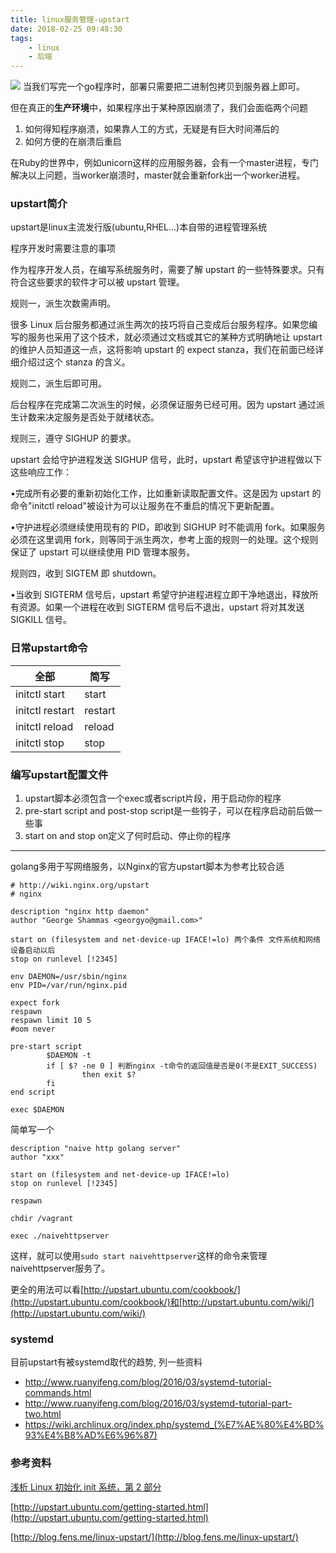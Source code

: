 ```yaml
---
title: linux服务管理-upstart
date: 2018-02-25 09:48:30
tags:
    - linux
    - 后端
---
```

![](https://assets.digitalocean.com/articles/upstart_event_system/1.png)
当我们写完一个go程序时，部署只需要把二进制包拷贝到服务器上即可。

但在真正的**生产环境**中，如果程序出于某种原因崩溃了，我们会面临两个问题

1. 如何得知程序崩溃，如果靠人工的方式，无疑是有巨大时间滞后的
2. 如何方便的在崩溃后重启

在Ruby的世界中，例如unicorn这样的应用服务器，会有一个master进程，专门解决以上问题，当worker崩溃时，master就会重新fork出一个worker进程。

### upstart简介

upstart是linux主流发行版(ubuntu,RHEL...)本自带的进程管理系统


程序开发时需要注意的事项

作为程序开发人员，在编写系统服务时，需要了解 upstart 的一些特殊要求。只有符合这些要求的软件才可以被 upstart 管理。

规则一，派生次数需声明。

很多 Linux 后台服务都通过派生两次的技巧将自己变成后台服务程序。如果您编写的服务也采用了这个技术，就必须通过文档或其它的某种方式明确地让 upstart 的维护人员知道这一点，这将影响 upstart 的 expect stanza，我们在前面已经详细介绍过这个 stanza 的含义。

规则二，派生后即可用。

后台程序在完成第二次派生的时候，必须保证服务已经可用。因为 upstart 通过派生计数来决定服务是否处于就绪状态。

规则三，遵守 SIGHUP 的要求。

upstart 会给守护进程发送 SIGHUP 信号，此时，upstart 希望该守护进程做以下这些响应工作：

•完成所有必要的重新初始化工作，比如重新读取配置文件。这是因为 upstart 的命令"initctl reload"被设计为可以让服务在不重启的情况下更新配置。

•守护进程必须继续使用现有的 PID，即收到 SIGHUP 时不能调用 fork。如果服务必须在这里调用 fork，则等同于派生两次，参考上面的规则一的处理。这个规则保证了 upstart 可以继续使用 PID 管理本服务。

规则四，收到 SIGTEM 即 shutdown。

•当收到 SIGTERM 信号后，upstart 希望守护进程进程立即干净地退出，释放所有资源。如果一个进程在收到 SIGTERM 信号后不退出，upstart 将对其发送 SIGKILL 信号。

### 日常upstart命令 

全部 | 简写
---- | ---
initctl start | start
initctl restart | restart
initctl reload | reload
initctl stop | stop

### 编写upstart配置文件

1. upstart脚本必须包含一个exec或者script片段，用于启动你的程序
2. pre-start script and post-stop script是一些钩子，可以在程序启动前后做一些事
3. start on and stop on定义了何时启动、停止你的程序

---

golang多用于写网络服务，以Nginx的官方upstart脚本为参考比较合适

```
# http://wiki.nginx.org/upstart
# nginx

description "nginx http daemon"
author "George Shammas <georgyo@gmail.com>"

start on (filesystem and net-device-up IFACE!=lo) 两个条件 文件系统和网络设备启动以后
stop on runlevel [!2345]

env DAEMON=/usr/sbin/nginx
env PID=/var/run/nginx.pid

expect fork
respawn
respawn limit 10 5
#oom never

pre-start script
        $DAEMON -t
        if [ $? -ne 0 ] 判断nginx -t命令的返回值是否是0(不是EXIT_SUCCESS)
                then exit $?
        fi
end script

exec $DAEMON

```

简单写一个

```
description "naive http golang server"
author "xxx"

start on (filesystem and net-device-up IFACE!=lo)
stop on runlevel [!2345]

respawn

chdir /vagrant

exec ./naivehttpserver
```

这样，就可以使用```sudo start naivehttpserver```这样的命令来管理naivehttpserver服务了。

更全的用法可以看[http://upstart.ubuntu.com/cookbook/](http://upstart.ubuntu.com/cookbook/)和[http://upstart.ubuntu.com/wiki/](http://upstart.ubuntu.com/wiki/)

### systemd
目前upstart有被systemd取代的趋势, 列一些资料

+ http://www.ruanyifeng.com/blog/2016/03/systemd-tutorial-commands.html
+ http://www.ruanyifeng.com/blog/2016/03/systemd-tutorial-part-two.html
+ https://wiki.archlinux.org/index.php/systemd_(%E7%AE%80%E4%BD%93%E4%B8%AD%E6%96%87)

### 参考资料

[浅析 Linux 初始化 init 系统，第 2 部分](https://www.ibm.com/developerworks/cn/linux/1407_liuming_init2/index.html)

[http://upstart.ubuntu.com/getting-started.html](http://upstart.ubuntu.com/getting-started.html)

[http://blog.fens.me/linux-upstart/](http://blog.fens.me/linux-upstart/)